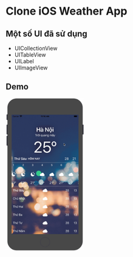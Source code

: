 #  Clone iOS Weather App

## Một số UI đã sử dụng
- UICollectionView
- UITableView
- UILabel
- UIImageView

## Demo
<img src="DemoWeatherApp.gif" alt="drawing" width="207"/>

